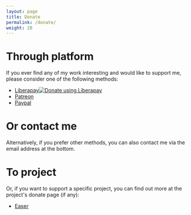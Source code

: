```yaml
---
layout: page
title: Donate
permalink: /donate/
weight: 20
---
```


# Through platform

If you ever find any of my work interesting and would like to support me, please consider one of the following methods:

* [Liberapay](https://liberapay.com/renyuneyun/donate)<script src="https://liberapay.com/renyuneyun/widgets/button.js"></script><noscript><a href="https://liberapay.com/renyuneyun/donate"><img alt="Donate using Liberapay" src="https://liberapay.com/assets/widgets/donate.svg"></a></noscript>
* [Patreon](https://www.patreon.com/renyuneyun)
* [Paypal](https://www.paypal.me/ryey)

# Or contact me

Alternatively, if you prefer other methods, you can also contact me via the email address at the bottom.

# To project

Or, if you want to support a specific project, you can find out more at the project's donate page (if any):

* [Easer](https://me.ryey.icu/Easer/DONATE.html)

